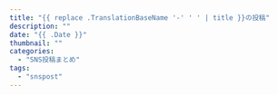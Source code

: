 ```yaml
---
title: "{{ replace .TranslationBaseName '-' ' ' | title }}の投稿"
description: ""
date: "{{ .Date }}"
thumbnail: ""
categories:
  - "SNS投稿まとめ"
tags:
  - "snspost"
---
```

